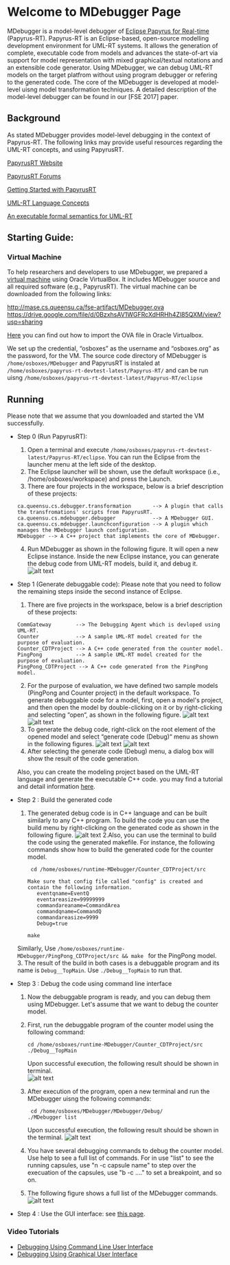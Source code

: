 # Welcome to MDebugger Page
MDebugger is a model-level debugger of [Eclipse Papyrus for Real-time](https://eclipse.org/papyrus-rt/) (Papyrus-RT). Papyrus-RT is an Eclipse-based, open-source modelling development environment for UML-RT systems. It allows the generation of complete, executable code from models and advances the state-of-art via support for model representation with mixed graphical/textual notations and an extensible code generator. Using MDebugger, we can debug UML-RT models on the target platfrom without using program debugger or refering to the generated code. The core of the MDebugger is developed at model-level uisng model transformation techniques. A detailed description of the model-level debugger can be found in our [FSE 2017] paper.


## Background
As stated MDebugger provides model-level debugging in the context of Papyrus-RT. The following links may provide useful resources regarding the UML-RT concepts, and using PapyrusRT.

[PapyrusRT Website](https://eclipse.org/papyrus-rt/)

[PapyrusRT Forums](https://www.eclipse.org/forums/index.php/f/314/)

[Getting Started with PapyrusRT](https://wiki.eclipse.org/Papyrus-RT/User/User_Guide/Getting_Started)

[UML-RT Language Concepts](https://pdfs.semanticscholar.org/7fae/fac63155a404e431c97201f89fc8c37a7d62.pdf)

[An executable formal semantics for UML-RT](https://link.springer.com/article/10.1007/s10270-014-0399-z)



## Starting Guide:
### Virtual Machine

To help researchers and developers to use MDebugger, we prepared a [virtual machine](http://mase.cs.queensu.ca/fse-artifact/MDebugger.ova) using Oracle VirtualBox. It includes MDebugger source  and all required software (e.g., PapyrusRT). The virtual machine can be downloaded from the following links:

http://mase.cs.queensu.ca/fse-artifact/MDebugger.ova
https://drive.google.com/file/d/0BzxhsAV1WGFRcXdHRHh4Zl85QXM/view?usp=sharing

[Here](https://www.youtube.com/watch?v=ZCfRtQ7-bh8 ) you can find out how to import the OVA file in Oracle Virtualbox. 


We set up the credential, “osboxes” as the username and “osboxes.org” as the password, for the VM. The source code directory of MDebugger is ```/home/osboxes/MDebugger``` and PapyrusRT is instaled at ```/home/osboxes/papyrus-rt-devtest-latest/Papyrus-RT/``` and can be run uisng ```/home/osboxes/papyrus-rt-devtest-latest/Papyrus-RT/eclipse```


## Running
Please note that we assume that you downloaded and started the VM successfully.
- Step 0 (Run PapyrusRT):
    1. Open a terminal and execute  ```/home/osboxes/papyrus-rt-devtest-latest/Papyrus-RT/eclipse```.  You can run the Eclipse from the launcher menu at the left side of the desktop.
    2. The Eclipse launcher will be shown, use the default workspace (i.e., /home/osboxes/workspace) and press the Launch.
    3. There are four projects in the workspace, below is a brief description of these projects: 
    ```
    ca.queensu.cs.debugger.transformation       --> A plugin that calls the transfromations' scripts from PapyrusRT.
    ca.queensu.cs.mdebugger.debugger            --> A MDebugger GUI.
    ca.queensu.cs.mdebugger.launchconfiguration --> A plugin which manages the MDebugger launch configuration.
    MDebugger --> A C++ project that implements the core of MDebugger. 
    ```
    4. Run MDebugger as shown in the following figure. It will open a new Eclipse instance. Inside the new Eclipse instance, you can generate the debug code from UML-RT models, build it, and debug it. 
     ![alt text](screenshots/run-eclipse.png)
    

- Step 1  (Generate debuggable code):
Please note that you need to follow the remaining steps inside the second instance of Eclipse. 
    1. There are five projects in the workspace, below is a brief description of these projects: 
    ```
    CommGateway        --> The Debugging Agent which is devloped using UML-RT.
    Counter            --> A sample UML-RT model created for the purpose of evaluation.
    Counter_CDTProject --> A C++ code generated from the counter model.
    PingPong           --> A sample UML-RT model created for the purpose of evaluation.
    PingPong_CDTProject --> A C++ code generated from the PingPong model.
    ```
    2. For the purpose of evaluation, we have defined two sample models (PingPong and Counter project) in the default workspace. To generate debuggable code for a model, first, open a model's project, and then open the model by double-clicking on it or by right-clicking and selecting “open“,  as shown in the following figure. 
    ![alt text](screenshots/project-model-pointer.png)
    ![alt text](screenshots/open-model.png)
    2. To generate the debug code, right-click on the root element of the opened model and select “generate code (Debug)“ menu as shown in the following figures.
    ![alt text](screenshots/model-root-element.png)
    ![alt text](screenshots/generate-debug-code.png)
    3. After selecting the generate code (Debug) menu, a dialog box will show the result of the code generation.  
    
    Also, you can create the modeling project based on the UML-RT language and generate the executable C++ code. you may find a tutorial and detail information [here](https://wiki.eclipse.org/Papyrus-RT/User/User_Guide/Getting_Started).  


- Step 2 : Build the generated code
    1. The generated debug code is in C++ language and can be built similarly to any C++ program. To build the code you can use the build menu by right-clicking on the generated code as shown in the following figure.
    ![alt text](screenshots/build-code.png) 
    2.Also, you can use the terminal to build the code using the generated makefile. For instance, the following commands show how to build the generated code for the counter model.
        
         ``` cd /home/osboxes/runtime-MDebugger/Counter_CDTProject/src```
         ``` 
        Make sure that config file called "config" is created and contain the following information.
            eventqname=EventQ
            eventareasize=99999999
            commandareaname=CommandArea
            commandqname=CommandQ
            commandareasize=9999
            Debug=true
         ```
         ```make```
         
    Similarly, Use  ```/home/osboxes/runtime-MDebugger/PingPong_CDTProject/src && make ``` for the PingPong model.
    3. The result of the build in both cases is a debuggable program and its name is ```Debug__TopMain```. Use ```./Debug__TopMain``` to run that.

- Step 3 : Debug the code using command line interface
    1. Now the debuggable program is ready, and you can debug them using MDebugger. Let's assume that we want to debug the counter model.
    2. First, run the debuggable program of the counter model using the following command:
    
         ```
         cd /home/osboxes/runtime-MDebugger/Counter_CDTProject/src
         ./Debug__TopMain
         ```
          Upon successful execution, the following result should be shown in terminal.  
            ![alt text](screenshots/run-debuggable.png)
     3. After execution of the program, open a new terminal and run the MDebugger uisng the following commands:
         ```
          cd /home/osboxes/MDebugger/MDebugger/Debug/
         ./MDebugger list
         
         ```
         Upon successful execution, the following result should be shown in the terminal. 
          ![alt text](screenshots/MDebugger-list.png)
     4. You have several debugging commands to debug the counter model. Use help to see a full list of commands. 
        For in use "list" to see the running capsules, 
                    use "n -c capsule name" to step over the execuation of the capsules,
                    use "b -c ...." to set a breakpoint,
                    and so on. 
     5. The following figure shows a full list of the MDebugger commands.
        ![alt text](screenshots/MDebugger-Commands.png)         
- Step 4 : Use the GUI interface: see [this page](https://github.com/moji1/MDebugger/tree/master/MDebugger-Eclipse-GUI).

### Video Tutorials
- [Debugging Using Command Line User Interface](https://youtu.be/UJ4BYSOrTOQ)
- [Debugging Using Graphical User Interface](https://youtu.be/PvPbV5QkQ9Y)
<!-- .### Evaluation Scenarios
### Developer Guide
### Other Resources
### Support or Contact--!>

